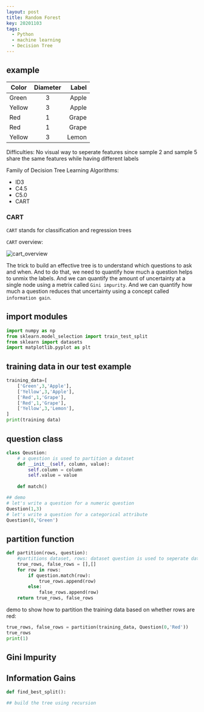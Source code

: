 ```yaml
---
layout: post
title: Random Forest
key: 20201103
tags:
  - Python
  - machine learning
  - Decision Tree
---
```



## example

|  Color    |    Diameter  |   Label  | 
| ----------|:------------:| --------:|
| Green     |      3       |   Apple  | 
| Yellow    |      3       |   Apple  | 
| Red  		|      1       |   Grape  | 
| Red     	|      1       |   Grape  |
| Yellow    |      3       |   Lemon  |


Difficulties:
No visual way to seperate features since sample 2 and sample 5 share the same features while having different labels

Family of Decision Tree Learning Algorithms:
* ID3
* C4.5
* C5.0
* CART

### CART
`CART` stands for classification and regression trees

`CART` overview:

![cart_overview]()

The trick to build an effective tree is to understand which questions to ask and when. And to do that, we need to quantify how much a question helps to unmix the labels. And we can quantify the amount of uncertainty at a single node using a metrix called `Gini impurity`. And we can quantify how much a question reduces that uncertainty using a concept called `information gain`.



## import modules


```python
import numpy as np
from sklearn.model_selection import train_test_split
from sklearn import datasets
import matplotlib.pyplot as plt
```

## training data in our test example


```python
training_data=[
    ['Green',3,'Apple'],
    ['Yellow',3,'Apple'],
    ['Red',1,'Grape'],
    ['Red',1,'Grape'],
    ['Yellow',3,'Lemon'],
]
print(training data)
```

## question class


```python
class Qeustion:
    # a question is used to partition a dataset
    def __init__(self, column, value):
        self.column = column
        self.value = value
    
    def match()
```


```python
## demo
# let's write a question for a numeric question
Question(1,3)
# let's write a question for a categorical attribute
Question(0,'Green')
```

## partition function


```python
def partition(rows, question):
    #partitions dataset, rows: dataset question is used to seperate dataset into two different list
    true_rows, false_rows = [],[]
    for row in rows:
        if question.match(row):
            true_rows.append(row)
        else:
            false_rows.append(row)
    return true_rows, false_rows
```

demo to show how to partition the training data based on whether rows are red:


```python
true_rows, false_rows = partition(training_data, Question(0,'Red'))
true_rows
print(1)
```

## Gini Impurity

## Information Gains


```python
def find_best_split():
```


```python
## build the tree using recursion
```


```python

```





